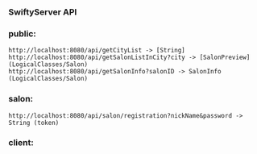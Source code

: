 ### SwiftyServer API
### public:
    http://localhost:8080/api/getCityList -> [String]
    http://localhost:8080/api/getSalonListInCity?city -> [SalonPreview] (LogicalClasses/Salon)
    http://localhost:8080/api/getSalonInfo?salonID -> SalonInfo (LogicalClasses/Salon)
### salon:
    http://localhost:8080/api/salon/registration?nickName&password -> String (token)
### client:


